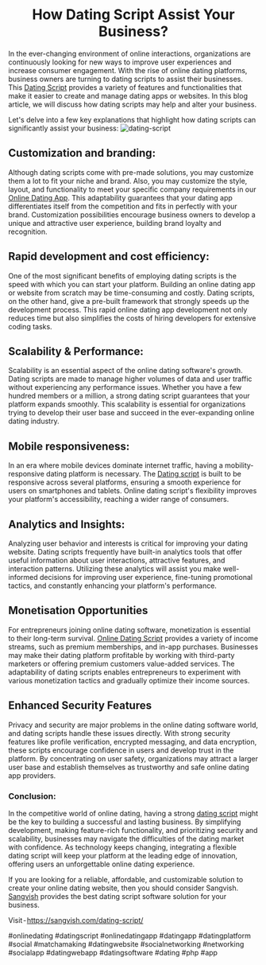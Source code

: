 <h1 align="center">How Dating Script Assist Your Business?</h1>

In the ever-changing environment of online interactions, organizations are continuously looking for new ways to improve user experiences and increase consumer engagement. With the rise of online dating platforms, business owners are turning to dating scripts to assist their businesses. This [Dating Script](https://sangvish.com/dating-script/) provides a variety of features and functionalities that make it easier to create and manage dating apps or websites. In this blog article, we will discuss how dating scripts may help and alter your business.

Let's delve into a few key explanations that highlight how dating scripts can significantly assist your business:
![dating-script](https://github.com/sangvishtechnologies/dating-script/assets/161323540/a115aa32-fd93-4d6f-8d9e-9eb457e1801e)


## Customization and branding:
Although dating scripts come with pre-made solutions, you may customize them a lot to fit your niche and brand. Also, you may customize the style, layout, and functionality to meet your specific company requirements in our [Online Dating App](https://sangvish.com/dating-script/). This adaptability guarantees that your dating app differentiates itself from the competition and fits in perfectly with your brand. Customization possibilities encourage business owners to develop a unique and attractive user experience, building brand loyalty and recognition.
## Rapid development and cost efficiency:
One of the most significant benefits of employing dating scripts is the speed with which you can start your platform. Building an online dating app or website from scratch may be time-consuming and costly. Dating scripts, on the other hand, give a pre-built framework that strongly speeds up the development process. This rapid online dating app development not only reduces time but also simplifies the costs of hiring developers for extensive coding tasks.
## Scalability & Performance:
Scalability is an essential aspect of the online dating software's growth. Dating scripts are made to manage higher volumes of data and user traffic without experiencing any performance issues. Whether you have a few hundred members or a million, a strong dating script guarantees that your platform expands smoothly. This scalability is essential for organizations trying to develop their user base and succeed in the ever-expanding online dating industry.
## Mobile responsiveness:
In an era where mobile devices dominate internet traffic, having a mobility-responsive dating platform is necessary. The [Dating script](https://sangvish.com/dating-script/) is built to be responsive across several platforms, ensuring a smooth experience for users on smartphones and tablets. Online dating script's flexibility improves your platform's accessibility, reaching a wider range of consumers.
## Analytics and Insights:
Analyzing user behavior and interests is critical for improving your dating website. Dating scripts frequently have built-in analytics tools that offer useful information about user interactions, attractive features, and interaction patterns. Utilizing these analytics will assist you make well-informed decisions for improving user experience, fine-tuning promotional tactics, and constantly enhancing your platform's performance.
## Monetisation Opportunities
For entrepreneurs joining online dating software, monetization is essential to their long-term survival. [Online Dating Script](https://sangvish.com/dating-script/) provides a variety of income streams, such as premium memberships, and in-app purchases. Businesses may make their dating platform profitable by working with third-party marketers or offering premium customers value-added services. The adaptability of dating scripts enables entrepreneurs to experiment with various monetization tactics and gradually optimize their income sources.
## Enhanced Security Features
Privacy and security are major problems in the online dating software world, and dating scripts handle these issues directly. With strong security features like profile verification, encrypted messaging, and data encryption, these scripts encourage confidence in users and develop trust in the platform. By concentrating on user safety, organizations may attract a larger user base and establish themselves as trustworthy and safe online dating app providers.

### Conclusion:
In the competitive world of online dating, having a strong [dating script](https://sangvish.com/dating-script/) might be the key to building a successful and lasting business. By simplifying development, making feature-rich functionality, and prioritizing security and scalability, businesses may navigate the difficulties of the dating market with confidence. As technology keeps changing, integrating a flexible dating script will keep your platform at the leading edge of innovation, offering users an unforgettable online dating experience.

If you are looking for a reliable, affordable, and customizable solution to create your online dating website, then you should consider Sangvish. [Sangvish](https://sangvish.com/) provides the best dating script software solution for your business.

Visit - https://sangvish.com/dating-script/


#onlinedating #datingscript #onlinedatingapp #datingapp #datingplatform #social #matchamaking #datingwebsite #socialnetworking #networking #socialapp #datingwebapp #datingsoftware #dating #php #app
